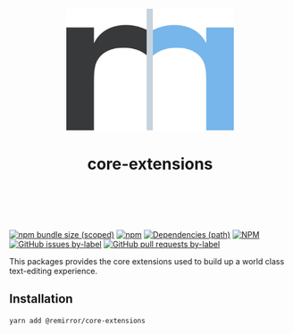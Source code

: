 <div align="center">
	<br />
	<div>
		<img width="300" src="../../support/assets/logo-icon.svg" alt="remirror" />
    <h1 align="center">core-extensions</h1>
	</div>
    <br />
    <br />
    <br />
    <br />
</div>

[![npm bundle size (scoped)](https://img.shields.io/bundlephobia/minzip/@remirror/core-extensions.svg?style=for-the-badge)](https://bundlephobia.com/result?p=@remirror/core-extensions) [![npm](https://img.shields.io/npm/dm/@remirror/core-extensions.svg?style=for-the-badge&logo=npm)](https://www.npmjs.com/package/@remirror/core-extensions) [![Dependencies (path)](https://img.shields.io/david/ifiokjr/remirror.svg?logo=npm&path=@remirror%2Fcore-extensions&style=for-the-badge)](https://github.com/ifiokjr/remirror/blob/master/@remirror/core-extensions/package.json) [![NPM](https://img.shields.io/npm/l/@remirror/core-extensions.svg?style=for-the-badge)](https://github.com/ifiokjr/remirror/blob/master/LICENSE) [![GitHub issues by-label](https://img.shields.io/github/issues/ifiokjr/remirror/@remirror/core-extensions.svg?label=Open%20Issues&logo=github&style=for-the-badge)](https://github.com/ifiokjr/remirror/issues?utf8=%E2%9C%93&q=is%3Aissue+is%3Aopen+sort%3Aupdated-desc+label%3A%40remirror%2Fcore-extensions) [![GitHub pull requests by-label](https://img.shields.io/github/issues-pr/ifiokjr/remirror/@remirror/core-extensions.svg?label=Open%20Pull%20Requests&logo=github&style=for-the-badge)](https://github.com/ifiokjr/remirror/pulls?utf8=%E2%9C%93&q=is%3Apr+is%3Aopen+sort%3Aupdated-desc+label%3A%40remirror%2Fcore-extensions)

This packages provides the core extensions used to build up a world class text-editing experience.

## Installation

```bash
yarn add @remirror/core-extensions
```
